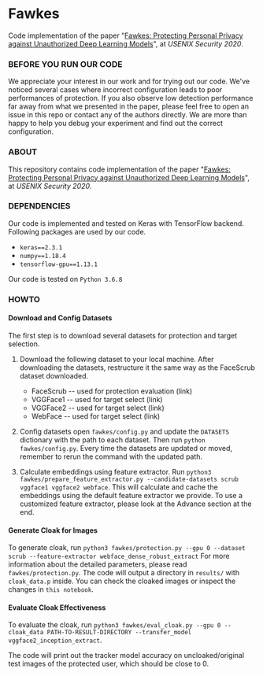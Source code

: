 # Fawkes
Code implementation of the paper "[Fawkes: Protecting Personal Privacy against Unauthorized Deep Learning Models](https://arxiv.org/pdf/2002.08327.pdf)", at *USENIX Security 2020*. 

### BEFORE YOU RUN OUR CODE
We appreciate your interest in our work and for trying out our code. We've noticed several cases where incorrect configuration leads to poor performances of protection. If you also observe low detection performance far away from what we presented in the paper, please feel free to open an issue in this repo or contact any of the authors directly. We are more than happy to help you debug your experiment and find out the correct configuration. 

### ABOUT

This repository contains code implementation of the paper "[Fawkes: Protecting Personal Privacy against Unauthorized Deep Learning Models](https://arxiv.org/pdf/2002.08327.pdf)", at *USENIX Security 2020*. 

### DEPENDENCIES

Our code is implemented and tested on Keras with TensorFlow backend. Following packages are used by our code.

- `keras==2.3.1`
- `numpy==1.18.4`
- `tensorflow-gpu==1.13.1`

Our code is tested on `Python 3.6.8`

### HOWTO

#### Download and Config Datasets
The first step is to download several datasets for protection and target selection. 
1. Download the following dataset to your local machine. After downloading the datasets, restructure it the same way as the FaceScrub dataset downloaded. 
    - FaceScrub -- used for protection evaluation (link)
    - VGGFace1 -- used for target select (link)
    - VGGFace2 -- used for target select (link)
    - WebFace -- used for target select (link)

2. Config datasets
open `fawkes/config.py` and update the `DATASETS` dictionary with the path to each dataset. Then run `python fawkes/config.py`. Every time the datasets are updated or moved, remember to rerun the command with the updated path. 

3. Calculate embeddings using feature extractor. 
Run `python3 fawkes/prepare_feature_extractor.py --candidate-datasets scrub vggface1 vggface2 webface`. This will calculate and cache the embeddings using the default feature extractor we provide. To use a customized feature extractor, please look at the Advance section at the end. 

#### Generate Cloak for Images
To generate cloak, run 
`python3 fawkes/protection.py --gpu 0 --dataset scrub --feature-extractor webface_dense_robust_extract`
For more information about the detailed parameters, please read `fawkes/protection.py`. 
The code will output a directory in `results/` with `cloak_data.p` inside. You can check the cloaked images or inspect the changes in `this notebook`. 

#### Evaluate Cloak Effectiveness
To evaluate the cloak, run `python3 fawkes/eval_cloak.py --gpu 0 --cloak_data PATH-TO-RESULT-DIRECTORY --transfer_model vggface2_inception_extract`. 

The code will print out the tracker model accuracy on uncloaked/original test images of the protected user, which should be close to 0. 